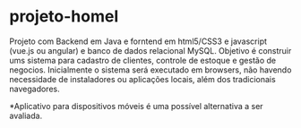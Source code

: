 # projeto-homel
Projeto com Backend em Java e forntend em html5/CSS3 e javascript (vue.js ou angular) e banco de dados relacional MySQL. 
Objetivo é construir ums sistema para cadastro de clientes, controle de estoque e gestão de negocios.
Inicialmente o sistema será executado em browsers, não havendo necessidade de instaladores ou aplicações locais, 
além dos tradicionais navegadores.

*Aplicativo para dispositivos móveis é uma possível alternativa a ser avaliada.
